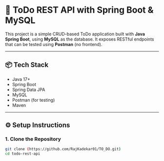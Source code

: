 # 📝 ToDo REST API with Spring Boot & MySQL

This project is a simple CRUD-based ToDo application built with **Java Spring Boot**, using **MySQL** as the database. It exposes RESTful endpoints that can be tested using **Postman** (no frontend).

---

## 📦 Tech Stack

- Java 17+
- Spring Boot
- Spring Data JPA
- MySQL
- Postman (for testing)
- Maven

---

## ⚙️ Setup Instructions

### 1. Clone the Repository

```bash
git clone (https://github.com/RajKadekar01/TO_DO.git)
cd todo-rest-api
